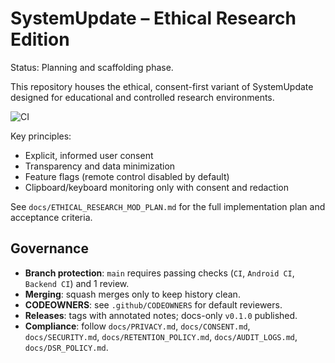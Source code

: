 # SystemUpdate – Ethical Research Edition

Status: Planning and scaffolding phase.

This repository houses the ethical, consent-first variant of SystemUpdate designed for educational and controlled research environments.

![CI](https://github.com/nodweb/systemupdate-ethical/actions/workflows/ci.yml/badge.svg)

Key principles:
- Explicit, informed user consent
- Transparency and data minimization
- Feature flags (remote control disabled by default)
- Clipboard/keyboard monitoring only with consent and redaction

See `docs/ETHICAL_RESEARCH_MOD_PLAN.md` for the full implementation plan and acceptance criteria.

## Governance

- **Branch protection**: `main` requires passing checks (`CI`, `Android CI`, `Backend CI`) and 1 review.
- **Merging**: squash merges only to keep history clean.
- **CODEOWNERS**: see `.github/CODEOWNERS` for default reviewers.
- **Releases**: tags with annotated notes; docs-only `v0.1.0` published.
- **Compliance**: follow `docs/PRIVACY.md`, `docs/CONSENT.md`, `docs/SECURITY.md`, `docs/RETENTION_POLICY.md`, `docs/AUDIT_LOGS.md`, `docs/DSR_POLICY.md`.
